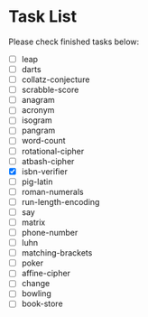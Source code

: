 # Task List
Please check finished tasks below:

- [ ] leap
- [ ] darts
- [ ] collatz-conjecture
- [ ] scrabble-score
- [ ] anagram
- [ ] acronym
- [ ] isogram
- [ ] pangram
- [ ] word-count
- [ ] rotational-cipher
- [ ] atbash-cipher
- [x] isbn-verifier
- [ ] pig-latin
- [ ] roman-numerals
- [ ] run-length-encoding
- [ ] say
- [ ] matrix
- [ ] phone-number
- [ ] luhn
- [ ] matching-brackets
- [ ] poker
- [ ] affine-cipher
- [ ] change
- [ ] bowling
- [ ] book-store
